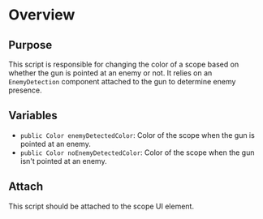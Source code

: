 # Overview

## Purpose

This script is responsible for changing the color of a scope based on whether the gun is pointed at an enemy or not. It relies on an `EnemyDetection` component attached to the gun to determine enemy presence.

## Variables

- `public Color enemyDetectedColor`: Color of the scope when the gun is pointed at an enemy.
- `public Color noEnemyDetectedColor`: Color of the scope when the gun isn't pointed at an enemy.

## Attach

This script should be attached to the scope UI element.